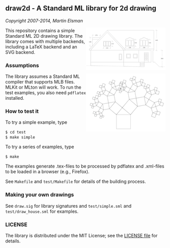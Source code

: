 ## draw2d - A Standard ML library for 2d drawing

_Copyright 2007-2014, Martin Elsman_

<img width="250" alt="House drawing" align="right" src="/images/house.png">

This repository contains a simple Standard ML 2D drawing library. The
library comes with multiple backends, including a LaTeX backend and an
SVG backend.

### Assumptions

<img width="250" alt="Pythagoras tree" align="right" src="/images/pythagoras.png">

The library assumes a Standard ML compiler that supports MLB
files. MLKit or MLton will work. To run the test examples, you also
need `pdflatex` installed.

### How to test it

To try a simple example, type

    $ cd test
    $ make simple

To try a series of examples, type

    $ make

The examples generate .tex-files to be processed by pdflatex and
.xml-files to be loaded in a browser (e.g., Firefox).

See `Makefile` and `test/Makefile` for details of the building process. 

### Making your own drawings

See `draw.sig` for library signatures and `test/simple.sml` and
`test/draw_house.sml` for examples.

### LICENSE

The library is distributed under the MIT License; see the [LICENSE
file](/LICENSE) for details.
